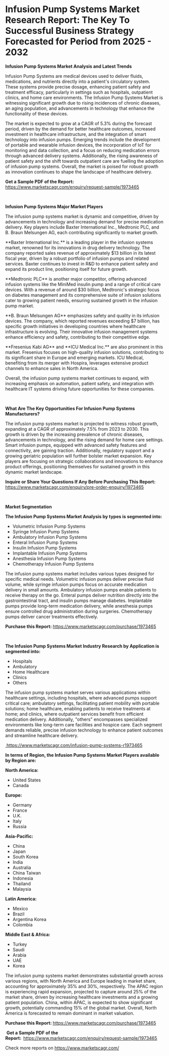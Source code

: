<p><h1>Infusion Pump Systems Market Research Report: The Key To Successful Business Strategy Forecasted for Period from 2025 - 2032</h1></p><p><strong>Infusion Pump Systems Market Analysis and Latest Trends</strong></p>
<p><p>Infusion Pump Systems are medical devices used to deliver fluids, medications, and nutrients directly into a patient's circulatory system. These systems provide precise dosage, enhancing patient safety and treatment efficacy, particularly in settings such as hospitals, outpatient clinics, and home care environments. The Infusion Pump Systems Market is witnessing significant growth due to rising incidences of chronic diseases, an aging population, and advancements in technology that enhance the functionality of these devices.</p><p>The market is expected to grow at a CAGR of 5.3% during the forecast period, driven by the demand for better healthcare outcomes, increased investment in healthcare infrastructure, and the integration of smart technology into infusion pumps. Emerging trends include the development of portable and wearable infusion devices, the incorporation of IoT for monitoring and data collection, and a focus on reducing medication errors through advanced delivery systems. Additionally, the rising awareness of patient safety and the shift towards outpatient care are fuelling the adoption of infusion pump systems. Overall, the market is poised for robust growth as innovation continues to shape the landscape of healthcare delivery.</p></p>
<p><strong>Get a Sample PDF of the Report:&nbsp;</strong> <a href="https://www.marketscagr.com/enquiry/request-sample/1973465?utm_campaign=2176&utm_medium=2&utm_source=Github&utm_content=ia&utm_term=04032025&utm_id=infusion-pump-systems">https://www.marketscagr.com/enquiry/request-sample/1973465</a></p>
<p>&nbsp;</p>
<p><strong>Infusion Pump Systems Major Market Players</strong></p>
<p><p>The infusion pump systems market is dynamic and competitive, driven by advancements in technology and increasing demand for precise medication delivery. Key players include Baxter International Inc., Medtronic PLC, and B. Braun Melsungen AG, each contributing significantly to market growth.</p><p>**Baxter International Inc.** is a leading player in the infusion systems market, renowned for its innovations in drug delivery technology. The company reported sales revenue of approximately $13 billion in its latest fiscal year, driven by a robust portfolio of infusion pumps and related services. Baxter continues to invest in R&D to enhance patient safety and expand its product line, positioning itself for future growth.</p><p>**Medtronic PLC** is another major competitor, offering advanced infusion systems like the MiniMed insulin pump and a range of critical care devices. With a revenue of around $30 billion, Medtronic's strategic focus on diabetes management and its comprehensive suite of infusion solutions cater to growing patient needs, ensuring sustained growth in the infusion pump market.</p><p>**B. Braun Melsungen AG** emphasizes safety and quality in its infusion devices. The company, which reported revenues exceeding $7 billion, has specific growth initiatives in developing countries where healthcare infrastructure is evolving. Their innovative infusion management systems enhance efficiency and safety, contributing to their competitive edge.</p><p>**Fresenius Kabi AG** and **ICU Medical Inc.** are also prominent in this market. Fresenius focuses on high-quality infusion solutions, contributing to its significant share in Europe and emerging markets. ICU Medical, benefiting from its merger with Hospira, leverages extensive product channels to enhance sales in North America.</p><p>Overall, the infusion pump systems market continues to expand, with increasing emphasis on automation, patient safety, and integration with healthcare IT systems driving future opportunities for these companies.</p></p>
<p>&nbsp;</p>
<p><strong>What Are The Key Opportunities For Infusion Pump Systems Manufacturers?</strong></p>
<p><p>The infusion pump systems market is projected to witness robust growth, expanding at a CAGR of approximately 7.5% from 2023 to 2030. This growth is driven by the increasing prevalence of chronic diseases, advancements in technology, and the rising demand for home care settings. Smart infusion pumps, equipped with advanced safety features and connectivity, are gaining traction. Additionally, regulatory support and a growing geriatric population will further bolster market expansion. Key players are focusing on strategic collaborations and innovations to enhance product offerings, positioning themselves for sustained growth in this dynamic market landscape.</p></p>
<p><strong>Inquire or Share Your Questions If Any Before Purchasing This Report:</strong> <a href="https://www.marketscagr.com/enquiry/pre-order-enquiry/1973465?utm_campaign=2176&utm_medium=2&utm_source=Github&utm_content=ia&utm_term=04032025&utm_id=infusion-pump-systems">https://www.marketscagr.com/enquiry/pre-order-enquiry/1973465</a></p>
<p>&nbsp;</p>
<p><strong>Market Segmentation</strong></p>
<p><strong>The Infusion Pump Systems Market Analysis by types is segmented into:</strong></p>
<p><ul><li>Volumetric Infusion Pump Systems</li><li>Syringe Infusion Pump Systems</li><li>Ambulatory Infusion Pump Systems</li><li>Enteral Infusion Pump Systems</li><li>Insulin Infusion Pump Systems</li><li>Implantable Infusion Pump Systems</li><li>Anesthesia Infusion Pump Systems</li><li>Chemotherapy Infusion Pump Systems</li></ul></p>
<p><p>The infusion pump systems market includes various types designed for specific medical needs. Volumetric infusion pumps deliver precise fluid volume, while syringe infusion pumps focus on accurate medication delivery in small amounts. Ambulatory infusion pumps enable patients to receive therapy on the go. Enteral pumps deliver nutrition directly into the gastrointestinal tract, and insulin pumps manage diabetes. Implantable pumps provide long-term medication delivery, while anesthesia pumps ensure controlled drug administration during surgeries. Chemotherapy pumps deliver cancer treatments effectively.</p></p>
<p><strong>Purchase this Report:&nbsp;</strong><a href="https://www.marketscagr.com/purchase/1973465?utm_campaign=2176&utm_medium=2&utm_source=Github&utm_content=ia&utm_term=04032025&utm_id=infusion-pump-systems">https://www.marketscagr.com/purchase/1973465</a></p>
<p>&nbsp;</p>
<p><strong>The Infusion Pump Systems Market Industry Research by Application is segmented into:</strong></p>
<p><ul><li>Hospitals</li><li>Ambulatory</li><li>Home Healthcare</li><li>Clinics</li><li>Others</li></ul></p>
<p><p>The infusion pump systems market serves various applications within healthcare settings, including hospitals, where advanced pumps support critical care; ambulatory settings, facilitating patient mobility with portable solutions; home healthcare, enabling patients to receive treatments at home; and clinics, where outpatient services benefit from efficient medication delivery. Additionally, "others" encompasses specialized environments like long-term care facilities and hospice care. Each segment demands reliable, precise infusion technology to enhance patient outcomes and streamline healthcare delivery.</p></p>
<p><a href="https://www.marketscagr.com/infusion-pump-systems-r1973465?utm_campaign=2176&utm_medium=2&utm_source=Github&utm_content=ia&utm_term=04032025&utm_id=infusion-pump-systems">&nbsp;https://www.marketscagr.com/infusion-pump-systems-r1973465</a></p>
<p><strong>In terms of Region, the Infusion Pump Systems Market Players available by Region are:</strong></p>
<p>
    <p> <strong> North America: </strong>
        <ul>
            <li>United States</li>
            <li>Canada</li>
        </ul>
        </p> 
    <p> <strong> Europe: </strong>
        <ul>
            <li>Germany</li>
            <li>France</li>
            <li>U.K.</li>
            <li>Italy</li>
            <li>Russia</li>
        </ul>
        </p> 
    <p> <strong> Asia-Pacific: </strong>
        <ul>
            <li>China</li>
            <li>Japan</li>
            <li>South Korea</li>
            <li>India</li>
            <li>Australia</li>
            <li>China Taiwan</li>
            <li>Indonesia</li>
            <li>Thailand</li>
            <li>Malaysia</li>
        </ul>
        </p> 
    <p> <strong> Latin America: </strong>
        <ul>
            <li>Mexico</li>
            <li>Brazil</li>
            <li>Argentina Korea</li>
            <li>Colombia</li>
        </ul>
        </p> 
    <p> <strong> Middle East & Africa: </strong>
        <ul>
            <li>Turkey</li>
            <li>Saudi</li>
            <li>Arabia</li>
            <li>UAE</li>
            <li>Korea</li>
        </ul>
    </p>
    </p>
<p><p>The infusion pump systems market demonstrates substantial growth across various regions, with North America and Europe leading in market share, accounting for approximately 35% and 30%, respectively. The APAC region is experiencing rapid expansion, projected to capture around 25% of the market share, driven by increasing healthcare investments and a growing patient population. China, within APAC, is expected to show significant growth, potentially commanding 15% of the global market. Overall, North America is forecasted to remain dominant in market valuation.</p></p>
<p><strong>Purchase this Report: </strong><a href="https://www.marketscagr.com/purchase/1973465?utm_campaign=2176&utm_medium=2&utm_source=Github&utm_content=ia&utm_term=04032025&utm_id=infusion-pump-systems">https://www.marketscagr.com/purchase/1973465</a></p>
<p>&nbsp;<strong>Get a Sample PDF of the Report:&nbsp;&nbsp;</strong><a href="https://www.marketscagr.com/enquiry/request-sample/1973465?utm_campaign=2176&utm_medium=2&utm_source=Github&utm_content=ia&utm_term=04032025&utm_id=infusion-pump-systems">https://www.marketscagr.com/enquiry/request-sample/1973465</a></p>
<p><strong></strong></p>
<p>Check more reports on <a href="https://www.marketscagr.com/?utm_campaign=2176&utm_medium=2&utm_source=Github&utm_content=ia&utm_term=04032025&utm_id=infusion-pump-systems">https://www.marketscagr.com/</a></p>